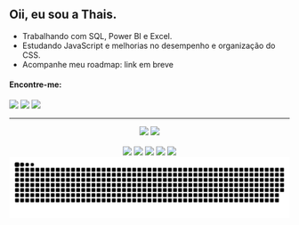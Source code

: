<h2>Oii, eu sou a Thais.</h2>

<ul>
  <li>
    Trabalhando com SQL, Power BI e Excel.
  </li>
  <li> Estudando JavaScript e melhorias no desempenho e organização do CSS.
  </li>
  <li> Acompanhe meu roadmap: link em breve
  </li>
</ul>

<h4>Encontre-me:</h4>
<a href="https://www.linkedin.com/in/thais-costa-39107b195/" target="_blank"><img src="https://img.shields.io/badge/Gmail-D14836?style=for-the-badge&logo=gmail&logoColor=white"></a>
<a href="https://www.linkedin.com/in/thais-costa-39107b195/" target="_blank"><img src="https://img.shields.io/badge/LinkedIn-0077B5?style=for-the-badge&logo=linkedin&logoColor=white"></a>
<a href="https://www.linkedin.com/in/thais-costa-39107b195/" target="_blank"><img src="https://img.shields.io/badge/Instagram-E4405F?style=for-the-badge&logo=instagram&logoColor=white"></a>

<hr>
<div align="center">
  <a href="https://thais.bymartins.eti.br/">
  <img height="120em" src="https://github-readme-stats.vercel.app/api?username=tha-is&show_icons=true&hide=contribs,prs&theme=synthwave&include_all_commits&hide_border=true&bg_color=302c2c&text_color=809dbf&hide_rank=true&hide_title=true&icon_color=809dbf"></a>
   <img height="120em" src="https://github-readme-stats.vercel.app/api/top-langs/?username=tha-is&layout=compact&bg_color=302c2c&hide_border=true&text_color=809dbf&title_color=95a4b8&hide_title=true">
</div>
<br>
<div align="center" display="inline-block">
  <img src="https://cdn.jsdelivr.net/gh/devicons/devicon@latest/icons/sqldeveloper/sqldeveloper-original.svg" width="30px"/>
  <img src="https://cdn.jsdelivr.net/gh/devicons/devicon@latest/icons/html5/html5-original.svg" width="30px"/>
  <img src="https://cdn.jsdelivr.net/gh/devicons/devicon@latest/icons/css3/css3-original.svg" width="30px"/>
  <img src="https://cdn.jsdelivr.net/gh/devicons/devicon@latest/icons/javascript/javascript-original.svg" width="30px"/>
  <img src="https://cdn.jsdelivr.net/gh/devicons/devicon@latest/icons/linux/linux-original.svg" width="30px"/>
          
<picture>
  <source media="(prefers-color-scheme: dark)" srcset="https://raw.githubusercontent.com/tha-is/tha-is/output/github-contribution-grid-snake-dark.svg">
  <source media="(prefers-color-scheme: light)" srcset="https://raw.githubusercontent.com/tha-is/tha-is/output/github-snake.svg">
   <img alt="github contribution grid snake animation" src="https://raw.githubusercontent.com/vhleao/vhleao/output/github-contribution-grid-snake.svg">
</picture>
</div>

